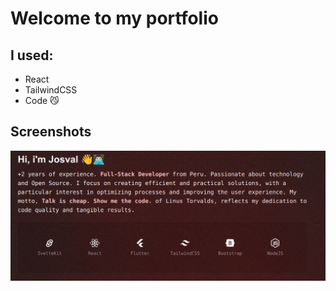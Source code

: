 # Welcome to my portfolio

## I used:
- React
- TailwindCSS
- Code 😼

## Screenshots
![](/assets/preview.png)
